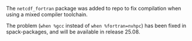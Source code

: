 The `netcdf_fortran` package was added to repo to fix compilation when using a mixed compiler toolchain.

The problem (`when %gcc` instead of `when %fortran=nvhpc`) has been fixed in spack-packages, and will be available in release 25.08.
